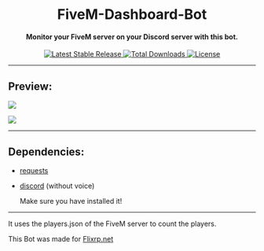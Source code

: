 <div align="center">
  <p>
    <h1>
      FiveM-Dashboard-Bot
    </h1>
    <h4>Monitor your FiveM server on your Discord server with this bot.</h4>
  </p>
  <p>
    <a href="https://github.com/Commandserver/FiveM-Dashboard-Bot/releases">
      <img src="https://img.shields.io/github/release/Commandserver/FiveM-Dashboard-Bot.svg?style=flat" alt="Latest Stable Release" />
    </a>
    <a href="https://github.com/Commandserver/FiveM-Dashboard-Bot/releases">
      <img src="https://img.shields.io/github/downloads/Commandserver/FiveM-Dashboard-Bot/total.svg?style=flat&color=green" alt="Total Downloads" />
    </a>
    <a href="https://github.com/Commandserver/FiveM-Dashboard-Bot/blob/master/LICENSE">
      <img src="https://img.shields.io/github/license/Commandserver/FiveM-Dashboard-Bot.svg?style=flat" alt="License" />
    </a>
  </p>
</div>

<hr>

## Preview:

![](https://camo.githubusercontent.com/ee8c96a89212b49bf45bae41efba2112082a1dc7e5cadc8315af3268c2936465/68747470733a2f2f692e696d6775722e636f6d2f6947614d76586d2e706e67)

![](https://camo.githubusercontent.com/2d6b2194dd4e1d3563e0e7de9a0b8c81bd271da797b716d5fa8952c72ea4b58c/68747470733a2f2f692e696d6775722e636f6d2f525268697950632e706e67)

<hr>

## Dependencies:

- [requests](https://pypi.org/project/requests/)
- [discord](https://pypi.org/project/discord.py/) (without voice)
  
    Make sure you have installed it!

<hr>

It uses the players.json of the FiveM server to count the players.

This Bot was made for [Flixrp.net](https://www.flixrp.net/)
